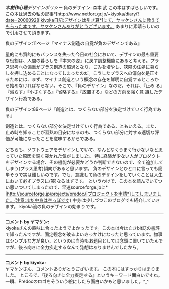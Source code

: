 *本**創作心理**デザインポリシー* 負のデザイン: 森本 武
この本はすばらしいです。
この本は過去の私の記事*[http://www.netfort.gr.jp/~kiyoka/diary/?date=20060928|kiyoka日記:デザインは引き算*]にて、ヤマケンさんに教えてもらった本です。ヤマケンさんありがとうございます。
あまりに素晴らしいので引用させて頂きます。

   負のデザイン:11ページ『マイナス創造の自覚が負のデザインである』
 
 量的にも質的にもバランスを失った今日の社会において、デザインの最も重要
 な役割は、人間の暮らしを『本来の姿』に戻す調整機能にあると考える。プラ
 ス思考への偏重がプラス創造の超過となり、ごみを増やし、狭隘の住処に暮ら
 しを押し込めることになってしまったのだ。こうしたプラスへの偏向を是正す
 るためには、まず、マイナス創造という概念の存在を鮮明に自覚するところか
 ら始めなければならない。そこで、『負のデザイン』なのだ。それは、『止め
 る』『減らす』『小さくする』『省略する』『放置する』などの方向を強く意
 識したデザイン行為である。

   負のデザイン:89ページ『創造とは、つくらない部分を決定づけていく行為である』
 
 創造とは、つくらない部分を決定づけていく行為である、ともいえる。また、
 止め時を知ることが習熟の目安になるのも、つくらない部分に対する適切な評
 価が可能になったことを意味するからである。

どちらも、ソフトウェアをデザインしていて、なんとなくうまく行かないなと思っていた原因を鋭く突かれた気がしました。
特に経験が少ない人がプロダクトをデザインする場合、その機能が必要かどうか判断できないので、全て追加してしまう(プラス思考)傾向があると思います。
負のデザインとひと口に言っても簡単そうで実は難しいのです。でも、意識して負のデザインをしていくことは人生において必ずプラスに(笑)なるはずです。
というわけで、この本を読んでいてつい思いついてしまったので、早速sourceforge.jpに*[http://sourceforge.jp/projects/predoc/|プロジェクトを申請*]してしまいました。(注意:まだ中身は空っぽです)
中身は少しづつこのブログでも紹介していきます。
kiyoka流の負のデザインの始まりです。



---

**コメント by ヤマケン:**  
kiyokaさんの趣味に合ったようでよかったです。この本は今は亡きbit誌の書評で知ったんですが、固定観念を破るよいきっかけになったと思っています。物事はシンプルな方が良い、というのは当時もお題目としては念頭に置いていたんですが、後ろ向きに全力疾走するなんて発想はありませんでしたから。


---

**コメント by kiyoka:**  
ヤマケンさん、コメントありがとうございます。
この本にはすっかりはまりました。
ところで、『後ろ向きに全力疾走する』というキーワード面白いですね。
一瞬、Predocのロゴをそういう絵にしたら面白いかもと思いました。^_^
